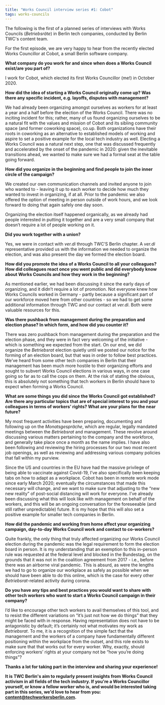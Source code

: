 ```yaml
---
title: "Works Council interview series #1: Cobot"
tags: works-councils
---
```


The following is the first of a planned series of interviews with Works Councils (*Betriebsräte*) in Berlin tech companies, conducted by Berlin TWC's content team.

For the first episode, we are very happy to hear from the recently elected Works Councillor at Cobot, a small Berlin software company.

**What company do you work for and since when does a Works Council exist/are you part of?**

I work for Cobot, which elected its first Works Councillor (me!) in October 2020.

**How did the idea of starting a Works Council originally come up? Was there any specific incident, e.g. layoffs, disputes with management?**

We had already been organizing amongst ourselves as workers for at least a year and a half before the election of the Works Council. There was no inciting incident for this; rather, many of us found organizing ourselves to be a natural fit with the values and mission of Cobot and its sibling community space (and former coworking space), co.up. Both organizations have their roots in coworking as an alternative to established models of working and aspire to set a positive example for the local tech industry as well. Electing a Works Council was a natural next step, one that was discussed frequently and accelerated by the onset of the pandemic in 2020: given the inevitable transitions ahead, we wanted to make sure we had a formal seat at the table going forward.

**How did you organize in the beginning and find people to join the inner circle of the campaign?**

We created our own communication channels and invited anyone to join who wanted to - leaving it up to each worker to decide how much they wanted to invest in organizing, if at all. Prior to the pandemic we also offered the option of meeting in person outside of work hours, and we look forward to doing that again safely one day soon.

Organizing the election itself happened organically, as we already had people interested in putting it together and are a very small company that doesn’t require a lot of people working on it.

**Did you work together with a union?**

Yes, we were in contact with *ver.di* through TWC’S Berlin chapter. A *ver.di* representative provided us with the information we needed to organize the election, and was also present the day we formed the election board.

**How did you promote the idea of a Works Council to all your colleagues? How did colleagues react once you went public and did everybody know about Works Councils and how they work in the beginning?**

As mentioned earlier, we had been discussing it since the early days of organizing, and it didn’t require a lot of promotion. Not everyone knew how Works Councils worked in Germany - partly because a significant part of our workforce moved here from other countries - so we had to get some additional information through TWC and our contact at *ver.di*. Both were valuable resources for this.

**Was there pushback from management during the preparation and election phase? In which form, and how did you counter it?**

There was zero pushback from management during the preparation and the election phase, and they were in fact very welcoming of the initiative - which is something we expected from the start. On our end, we did organize the *Betriebsrat* election quietly until we posted our notice for the forming of an election board, but that was in order to follow best practices. We’ve heard from some other tech companies in Berlin that their management has been much more hostile to their organizing efforts and sought to subvert Works Council elections in various ways, in one case going so far as to call the cops on them. At the risk of stating the obvious, this is absolutely not something that tech workers in Berlin should have to expect when forming a Works Council.

**What are some things you did since the Works Council got established? Are there any particular topics that are of special interest to you and your colleagues in terms of workers’ rights? What are your plans for the near future?**

My most frequent activities have been preparing, documenting and following up on the *Monatsgespräche*, which are regular, legally mandated meetings between the *Betriebsrat* and management. These revolve around discussing various matters pertaining to the company and the workforce, and generally take place once a month as the name implies. I have also been following and reviewing the hiring processes for our two most recent job openings, as well as reviewing and addressing various company policies that fall within my purview.

Since the US and countries in the EU have had the massive privilege of being able to vaccinate against Covid-19, I’ve also specifically been keeping tabs on how to adapt as a workplace. Cobot has been in remote work mode since early March 2020; eventually the circumstances that made this necessary will change, and we want to make sure that adjusting to the “new new reality” of post-social distancing will work for everyone. I’ve already been discussing what this will look like with management on behalf of the workers, and this will be an ongoing conversation for the foreseeable (and still rather unpredictable) future. It is my hope that this will also set a positive example for smaller tech companies in Berlin.

**How did the pandemic and working from home affect your organizing campaign, day-to-day Works Council work and contact to co-workers?**

Quite frankly, the only thing that truly affected organizing our Works Council election during the pandemic was the legal requirement to form the election board in person. It is my understanding that an exemption to this in-person rule was requested at the federal level and blocked in the Bundestag, on the grounds that it was not in the coalition agreement from 2017 - i.e., before there was an airborne viral pandemic. This is absurd, as were the lengths we had to go to organize our workplace as safely as possible when we should have been able to do this online, which is the case for every other *Betriebsrat*-related activity during corona.

**Do you have any tips and best practices you would want to share with other tech workers who want to start a Works Council campaign in their company?**

I’d like to encourage other tech workers to avail themselves of this tool, and to resist the different variations on “it’s just not how we do things” that they might be faced with in response. Having representation does not have to be antagonistic by default; it’s certainly not what motivates my work as *Betriebsrat*. To me, it is a recognition of the simple fact that the management and the workers of a company have fundamentally different positioning within the workplace from the outset, and this role exists to make sure that that works out for every worker. Why, exactly, should enforcing workers’ rights at your company not be “how you’re doing things”?

**Thanks a lot for taking part in the interview and sharing your experience!**

**It is TWC Berlin's aim to regularly present insights from Works Council activism in all fields of the tech industry. If you're a Works Councillor yourself, or know a fellow worker who is, and would be interested taking part in this series, we'd love to hear from you: [content@techworkersberlin.com](mailto:content@techworkersberlin.com).**